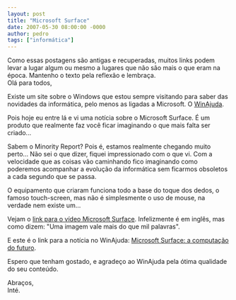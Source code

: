 ```yaml
---
layout: post
title: "Microsoft Surface"
date: 2007-05-30 08:00:00 -0000
author: pedro
tags: ["informática"]
---
```

<div class="aviso">Como essas postagens são antigas e recuperadas, muitos links podem levar a lugar algum ou mesmo a lugares que não são mais o que eram na época. Mantenho o texto pela reflexão e lembraça.</div>
Olá para todos,

Existe um site sobre o Windows que estou sempre visitando para saber das novidades da informática, pelo menos as ligadas a Microsoft. O <a href="http://www.winajuda.com.br/">WinAjuda</a>.

Pois hoje eu entre lá e vi uma notícia sobre o Microsoft Surface. É um produto que realmente faz você ficar imaginando o que mais falta ser criado...

Sabem o Minority Report? Pois é, estamos realmente chegando muito perto... Não sei o que dizer, fiquei impressionado com o que vi. Com a velocidade que as coisas vão caminhando fico imaginando como poderemos acompanhar a evolução da informática sem ficarmos obsoletos a cada segundo que se passa.

O equipamento que criaram funciona todo a base do toque dos dedos, o famoso touch-screen, mas não é simplesmente o uso de mouse, na verdade nem existe um...

Vejam o <a href="http://on10.net/Blogs/larry/first-look-microsoft-surfacing-computing/" class="linkum">link para o vídeo Microsoft Surface</a>. Infelizmente é em inglês, mas como dizem: "Uma imagem vale mais do que mil palavras".

E este é o link para a notícia no WinAjuda: <a href="http://www.winajuda.com/2007/05/30/noticias/microsoft-surface-a-computacao-do-futuro/" class="linkum">Microsoft Surface: a computação do futuro</a>.

Espero que tenham gostado, e agradeço ao WinAjuda pela ótima qualidade do seu conteúdo.

Abraços,  
Inté.